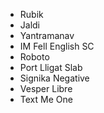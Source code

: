 - Rubik
- Jaldi
- Yantramanav
- IM Fell English SC
- Roboto
- Port Lligat Slab
- Signika Negative
- Vesper Libre
- Text Me One

